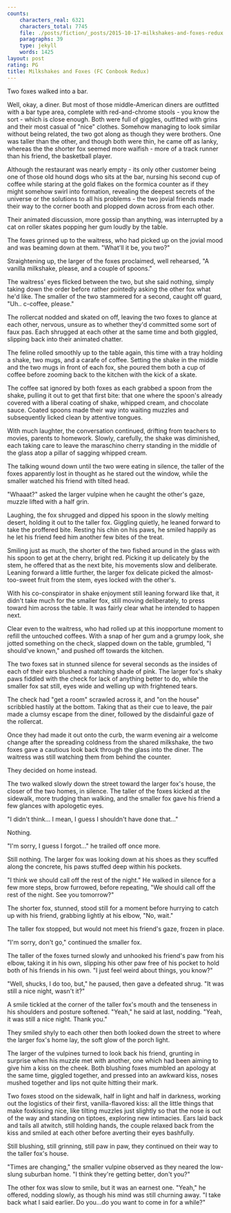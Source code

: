 ```yaml
---
counts:
    characters_real: 6321
    characters_total: 7745
    file: ./posts/fiction/_posts/2015-10-17-milkshakes-and-foxes-redux.md
    paragraphs: 39
    type: jekyll
    words: 1425
layout: post
rating: PG
title: Milkshakes and Foxes (FC Conbook Redux)
---
```


Two foxes walked into a bar.

Well, okay, a diner.  But most of those middle-American diners are outfitted with a bar type area, complete with red-and-chrome stools - you know the sort - which is close enough.  Both were full of giggles, outfitted with grins and their most casual of "nice" clothes.  Somehow managing to look similar without being related, the two got along as though they were brothers.  One was taller than the other, and though both were thin, he came off as lanky, whereas the the shorter fox seemed more waifish - more of a track runner than his friend, the basketball player.

Although the restaurant was nearly empty - its only other customer being one of those old hound dogs who sits at the bar, nursing his second cup of coffee while staring at the gold flakes on the formica counter as if they might somehow swirl into formation, revealing the deepest secrets of the universe or the solutions to all his problems - the two jovial friends made their way to the corner booth and plopped down across from each other.

Their animated discussion, more gossip than anything, was interrupted by a cat on roller skates popping her gum loudly by the table.

The foxes grinned up to the waitress, who had picked up on the jovial mood and was beaming down at them.  "What'll it be, you two?"

Straightening up, the larger of the foxes proclaimed, well rehearsed, "A vanilla milkshake, please, and a couple of spoons."

The waitress' eyes flicked between the two, but she said nothing, simply taking down the order before rather pointedly asking the other fox what he'd like.  The smaller of the two stammered for a second, caught off guard, "Uh.. c-coffee, please."

The rollercat nodded and skated on off, leaving the two foxes to glance at each other, nervous, unsure as to whether they'd committed some sort of faux pas. Each shrugged at each other at the same time and both giggled, slipping back into their animated chatter.

The feline rolled smoothly up to the table again, this time with a tray holding a shake, two mugs, and a carafe of coffee.  Setting the shake in the middle and the two mugs in front of each fox, she poured them both a cup of coffee before zooming back to the kitchen with the kick of a skate.

The coffee sat ignored by both foxes as each grabbed a spoon from the shake, pulling it out to get that first bite: that one where the spoon's already covered with a liberal coating of shake, whipped cream, and chocolate sauce.  Coated spoons made their way into waiting muzzles and subsequently licked clean by attentive tongues.

With much laughter, the conversation continued, drifting from teachers to movies, parents to homework.  Slowly, carefully, the shake was diminished, each taking care to leave the maraschino cherry standing in the middle of the glass atop a pillar of sagging whipped cream.

The talking wound down until the two were eating in silence, the taller of the foxes apparently lost in thought as he stared out the window, while the smaller watched his friend with tilted head.

"Whaaat?" asked the larger vulpine when he caught the other's gaze, muzzle lifted with a half grin.

Laughing, the fox shrugged and dipped his spoon in the slowly melting desert, holding it out to the taller fox.  Giggling quietly, he leaned forward to take the proffered bite.  Resting his chin on his paws, he smiled happily as he let his friend feed him another few bites of the treat.

Smiling just as much, the shorter of the two fished around in the glass with his spoon to get at the cherry, bright red.  Picking it up delicately by the stem, he offered that as the next bite, his movements slow and deliberate.  Leaning forward a little further, the larger fox delicate picked the almost-too-sweet fruit from the stem, eyes locked with the other's.

With his co-conspirator in shake enjoyment still leaning forward like that, it didn't take much for the smaller fox, still moving deliberately, to press toward him across the table.  It was fairly clear what he intended to happen next.

Clear even to the waitress, who had rolled up at this inopportune moment to refill the untouched coffees. With a snap of her gum and a grumpy look, she jotted something on the check, slapped down on the table, grumbled, "I should've known," and pushed off towards the kitchen.

The two foxes sat in stunned silence for several seconds as the insides of each of their ears blushed a matching shade of pink.  The larger fox's shaky paws fiddled with the check for lack of anything better to do, while the smaller fox sat still, eyes wide and welling up with frightened tears.

The check had "get a room" scrawled across it, and "on the house" scribbled hastily at the bottom.  Taking that as their cue to leave, the pair made a clumsy escape from the diner, followed by the disdainful gaze of the rollercat.

Once they had made it out onto the curb, the warm evening air a welcome change after the spreading coldness from the shared milkshake, the two foxes gave a cautious look back through the glass into the diner.  The waitress was still watching them from behind the counter.

They decided on home instead.

The two walked slowly down the street toward the larger fox's house, the closer of the two homes, in silence.  The taller of the foxes kicked at the sidewalk, more trudging than walking, and the smaller fox gave his friend a few glances with apologetic eyes.

"I didn't think... I mean, I guess I shouldn't have done that..."

Nothing.

"I'm sorry, I guess I forgot..." he trailed off once more.

Still nothing.  The larger fox was looking down at his shoes as they scuffed along the concrete, his paws stuffed deep within his pockets.

"I think we should call off the rest of the night."  He walked in silence for a few more steps, brow furrowed, before repeating, "We should call off the rest of the night.  See you tomorrow?"

The shorter fox, stunned, stood still for a moment before hurrying to catch up with his friend, grabbing lightly at his elbow, "No, wait."

The taller fox stopped, but would not meet his friend's gaze, frozen in place.

"I'm sorry, don't go," continued the smaller fox.

The taller of the foxes turned slowly and unhooked his friend's paw from his elbow, taking it in his own, slipping his other paw free of his pocket to hold both of his friends in his own.  "I just feel weird about things, you know?"

"Well, shucks, I do too, but," he paused, then gave a defeated shrug.  "It was still a nice night, wasn't it?"

A smile tickled at the corner of the taller fox's mouth and the tenseness in his shoulders and posture softened.  "Yeah," he said at last, nodding.  "Yeah, it was still a nice night.  Thank you."

They smiled shyly to each other then both looked down the street to where the larger fox's home lay, the soft glow of the porch light.

The larger of the vulpines turned to look back his friend, grunting in surprise when his muzzle met with another, one which had been aiming to give him a kiss on the cheek.  Both blushing foxes mumbled an apology at the same time, giggled together, and pressed into an awkward kiss, noses mushed together and lips not quite hitting their mark.

Two foxes stood on the sidewalk, half in light and half in darkness, working out the logistics of their first, vanilla-flavored kiss: all the little things that make foxkissing nice, like tilting muzzles just slightly so that the nose is out of the way and standing on tiptoes, exploring new intimacies.  Ears laid back and tails all atwitch, still holding hands, the couple relaxed back from the kiss and smiled at each other before averting their eyes bashfully.

Still blushing, still grinning, still paw in paw, they continued on their way to the taller fox's house.

"Times are changing," the smaller vulpine observed as they neared the low-slung suburban home.  "I think they're getting better, don't you?"

The other fox was slow to smile, but it was an earnest one.  "Yeah," he offered, nodding slowly, as though his mind was still churning away.  "I take back what I said earlier.  Do you...do you want to come in for a while?"

